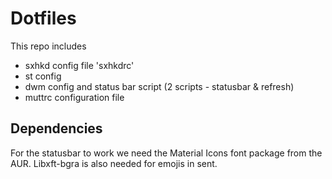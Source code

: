 # Dotfiles

This repo includes

- sxhkd config file 'sxhkdrc'
- st config
- dwm config and status bar script (2 scripts - statusbar & refresh)
- muttrc configuration file

## Dependencies

For the statusbar to work we need the Material Icons font package from the AUR. Libxft-bgra is also needed for emojis in sent.
